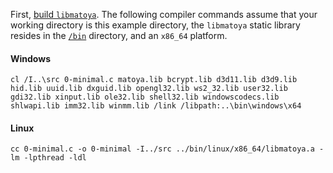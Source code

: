 First, [build `libmatoya`](https://github.com/matoya/libmatoya/wiki/Building). The following compiler commands assume that your working directory is this example directory, the `libmatoya` static library resides in the [`/bin`](/bin) directory, and an `x86_64` platform.

#### Windows

`cl /I..\src 0-minimal.c matoya.lib bcrypt.lib d3d11.lib d3d9.lib hid.lib uuid.lib dxguid.lib opengl32.lib ws2_32.lib user32.lib gdi32.lib xinput.lib ole32.lib shell32.lib windowscodecs.lib shlwapi.lib imm32.lib winmm.lib /link /libpath:..\bin\windows\x64`

#### Linux

`cc 0-minimal.c -o 0-minimal -I../src ../bin/linux/x86_64/libmatoya.a -lm -lpthread -ldl`
